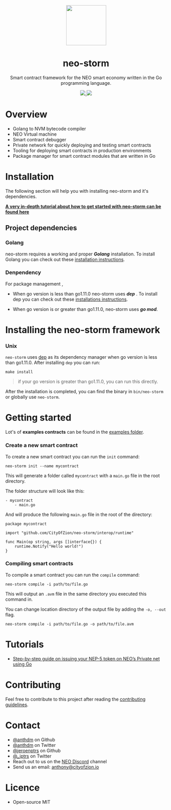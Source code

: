 <p align="center">
<img
    src="http://res.cloudinary.com/vidsy/image/upload/v1503160820/CoZ_Icon_DARKBLUE_200x178px_oq0gxm.png"
    width="125px"
  >
</p>

<h1 align="center">neo-storm</h1>

<p align="center">
    Smart contract framework for the NEO smart economy written in the Go programming language.
</p>

<p align="center">
  <a href="https://github.com/CityOfZion/neo-storm/releases">
    <img src="https://img.shields.io/github/tag/CityOfZion/neo-storm.svg?style=flat">
  </a>
  <a href="https://circleci.com/gh/CityOfZion/neo-storm/tree/master">
    <img src="https://circleci.com/gh/CityOfZion/neo-storm/tree/master.svg?style=shield">
  </a>
</p>

# Overview
- Golang to NVM bytecode compiler
- NEO Virtual machine
- Smart contract debugger
- Private network for quickly deploying and testing smart contracts
- Tooling for deploying smart contracts in production environments
- Package manager for smart contract modules that are written in Go

# Installation
The following section will help you with installing neo-storm and it's dependencies. 

[**A very in-depth tutorial about how to get started with neo-storm can be found here**](https://medium.com/@likkee.chong/neo-token-contract-nep-5-in-go-f6b0102c59ee)

## Project dependencies
### Golang
neo-storm requires a working and proper ***Golang*** installation. To install Golang you can check out these [installation instructions](https://golang.org/doc/install).

### Denpendency
For package management ,
* When go version is less than go1.11.0 neo-storm uses ***dep*** . To install dep you can check out these [installations instructions](https://github.com/golang/dep).

* When go version is or greater than go1.11.0, neo-storm uses ***go mod***.

# Installing the neo-storm framework
### Unix
`neo-storm` uses [dep](https://github.com/golang/dep) as its dependency manager when go version is less than go1.11.0. After installing `dep` you can run:
```
make install
```
> if your go version is greater than go1.11.0, you can run this directly.

After the installation is completed, you can find the binary in `bin/neo-storm` or globally use `neo-storm`.

# Getting started
Lot's of **examples contracts** can be found in the [examples folder](https://github.com/CityOfZion/neo-storm/tree/master/examples).

### Create a new smart contract
To create a new smart contract you can run the `init` command:
```
neo-storm init --name mycontract
```

This will generate a folder called `mycontract` with a `main.go` file in the root directory.

The folder structure will look like this:
```
- mycontract
    - main.go
```

And will produce the following `main.go` file in the root of the directory:
```
package mycontract

import "github.com/CityOfZion/neo-storm/interop/runtime"

func Main(op string, args []interface{}) {
    runtime.Notify("Hello world!")
}
```

### Compiling smart contracts
To compile a smart contract you can run the `compile` command:
```
neo-storm compile -i path/to/file.go
```
This will output an `.avm` file in the same directory you executed this command in.

You can change location directory of the output file by adding the `-o, --out` flag.
```
neo-storm compile -i path/to/file.go -o path/to/file.avm
```

# Tutorials
- [Step-by-step guide on issuing your NEP-5 token on NEO’s Private net using Go](https://medium.com/@likkee.chong/neo-token-contract-nep-5-in-go-f6b0102c59ee)

# Contributing
Feel free to contribute to this project after reading the
[contributing guidelines](https://github.com/CityOfZion/neo-storm/blob/master/CONTRIBUTING.md).

# Contact
- [@anthdm](https://github.com/anthdm) on Github
- [@anthdm](https://twitter.com/anthdm) on Twitter
- [@jeroenptrs](https://github.com/jeroenptrs) on Github
- [@_jptrs](https://twitter.com/_jptrs) on Twitter
- Reach out to us on the [NEO Discord](https://discordapp.com/invite/R8v48YA) channel
- Send us an email: anthony@cityofzion.io

# Licence
- Open-source MIT
